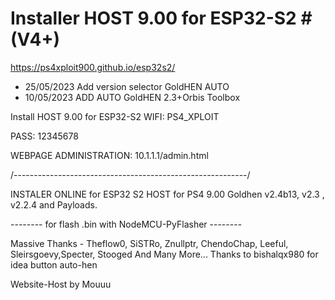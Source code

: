 # Installer HOST 9.00 for ESP32-S2 # (V4+)
https://ps4xploit900.github.io/esp32s2/

- 25/05/2023 Add version selector GoldHEN AUTO
- 10/05/2023 ADD AUTO GoldHEN 2.3+Orbis Toolbox

Install HOST 9.00 for ESP32-S2 WIFI: PS4_XPLOIT

PASS: 12345678

WEBPAGE ADMINISTRATION: 10.1.1.1/admin.html

/----------------------------------------------------------/

INSTALER ONLINE for ESP32 S2 HOST for PS4 9.00 Goldhen v2.4b13, v2.3 , v2.2.4  and Payloads.

--------  for flash .bin with NodeMCU-PyFlasher  --------


Massive Thanks - Theflow0, SiSTRo, Znullptr, ChendoChap, Leeful, Sleirsgoevy,Specter, Stooged And Many More...
Thanks to bishalqx980 for idea button auto-hen  

Website-Host by Mouuu
